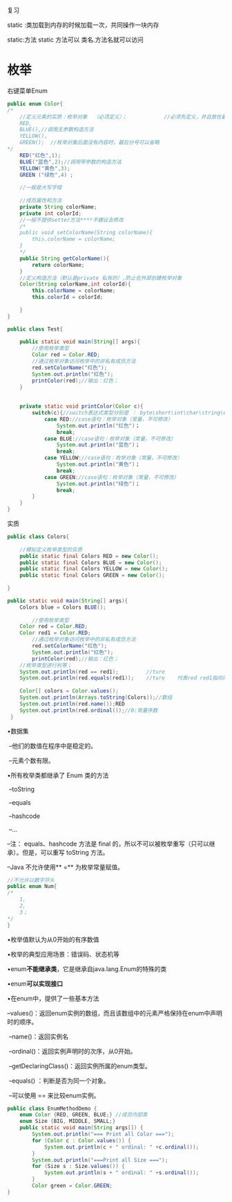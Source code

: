 复习

static :类加载到内存的时候加载一次，共同操作一块内存

static:方法      static 方法可以  类名.方法名就可以访问    

# 枚举

右键菜单Enum

```java
public enum Color{
/*    
    //定义元素的实质：枚举对象  （必须定义）；            //必须先定义，并且放在最上面
    RED,
    BLUE(),//调用无参数构造方法
    YELLOW(),
    GREEN();  //枚举对象后面没有内容时，最后分号可以省略
*/    
    RED("红色",1);
    BLUE("蓝色",2);//调用带参数的构造方法
    YELLOW("黄色",3);
    GREEN ("绿色",4) ;  
        
    //一般是大写字母
        
    //成员属性和方法
    private String colorName;
    private int colorId;
    //一般不提供setter方法****不建议去修改
    /*
    public void setColorName(String colorName){
        this.colorName = colorName;
    }
    */
    public String getColorName(){
        return colorName;
    }
    //定义构造方法（默认是private 私有的）,防止在外部创建枚举对象
    Color(String colorName,int colorId){
        this.colorName = colorName;
        this.colorId = colorId;
        
    }
}
```

```java
public class Test{
    
    public static void main(String[] args){
        //使用枚举类型
        Color red = Color.RED;
        //通过枚举对象访问枚举中的非私有成员方法
        red.setColorName("红色");
        System.out.println("红色");
        printColor(red);//输出：红色；
    }
    
    
    private static void printColor(Color c){
        switch(c){//switch表达式类型分别是 ： byte\short\int\char\string\enum
            case RED://case语句：枚举对象（常量，不可修改） 
                System.out.println("红色")；
                break;
            case BLUE://case语句：枚举对象（常量，不可修改） 
                System.out.println("蓝色")；
                break; 
            case YELLOW://case语句：枚举对象（常量，不可修改） 
                System.out.println("黄色")；
                break; 
            case GREEN://case语句：枚举对象（常量，不可修改） 
                System.out.println("绿色")；
                break;         
        }
    }
}
```

实质

```java
public class Colors{
    
    //模拟定义枚举类型的实质
    public static final Colors RED = new Color();
    public static final Colors BLUE = new Color();
    public static final Colors YELLOW = new Color();
    public static final Colors GREEN = new Color();
    
}
```

```java
public static void main(String[] args){
    Colors blue = Colors BLUE();
    
        //使用枚举类型
    Color red = Color.RED;
    Color red1 = Color.RED;
        //通过枚举对象访问枚举中的非私有成员方法
        red.setColorName("红色");
        System.out.println("红色");
        printColor(red);//输出：红色；
    //枚举类型进行判等；
    System.out.println(red == red1);         //ture
    System.out.println(red.equals(red1));    //ture    代表red red1指向同一个对象RED；
    
    Color[] colors = Color.values();
    System.out.println(Arrays.toString(Colors));//数组
    System.out.println(red.name());RED
    System.out.println(red.ordinal());//0:常量序数
 }
```

•数据集

​	–他们的数值在程序中是稳定的。

​	–元素个数有限。

•所有枚举类都继承了 Enum 类的方法

​	–toString

​	–equals

​	–hashcode

​	–…

–注： equals、hashcode 方法是 final 的，所以不可以被枚举重写（只可以继承）。但是，可以重写 toString 方法。

–Java 不允许使用** =** 为枚举常量赋值。



```java
//不允许以数字开头
public enum Num{
/*
	1,
    2,
    3；
*/
}

```

•枚举值默认为从0开始的有序数值

•枚举的典型应用场景：错误码、状态机等

•enum**不能继承类**，它是继承自java.lang.Enum的特殊的类

•enum**可以实现接口**

•在enum中，提供了一些基本方法

​	–values()：返回enum实例的数组，而且该数组中的元素严格保持在enum中声明时的顺序。

​	–name()：返回实例名

​	–ordinal()：返回实例声明时的次序，从0开始。

​	–getDeclaringClass()：返回实例所属的enum类型。

​	–equals() ：判断是否为同一个对象。

​	–可以使用 == 来比较enum实例。

```java
public class EnumMethodDemo { 
	enum Color {RED, GREEN, BLUE;} //成员内部类
	enum Size {BIG, MIDDLE, SMALL;} 
	public static void main(String args[]) { 
		System.out.println("=== Print all Color ===");
 		for (Color c : Color.values()) { 
			System.out.println(c + " ordinal: " +c.ordinal()); 
		}
		System.out.println("===Print all Size ==="); 
		for (Size s : Size.values()) { 
			System.out.println(s + " ordinal: " +s.ordinal()); 
		}
		Color green = Color.GREEN; 
}
```















